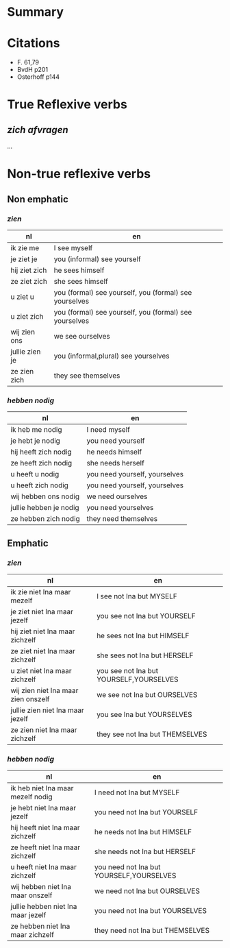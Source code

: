 # Summary


# Citations 

- F. 61,79
- BvdH p201
- Osterhoff p144

# True Reflexive verbs

## _zich afvragen_

...

# Non-true reflexive verbs

## Non emphatic 

### _zien_

| nl             | en                                                     |
|----------------|--------------------------------------------------------|
| ik zie me      | I see myself                                           |
| je ziet je     | you (informal) see yourself                            |
| hij ziet zich  | he sees himself                                        |
| ze ziet zich   | she sees himself                                       |
| u ziet u       | you (formal) see yourself, you (formal) see yourselves |
| u ziet zich    | you (formal) see yourself, you (formal) see yourselves |
| wij zien ons   | we see ourselves                                       |
| jullie zien je | you (informal,plural) see yourselves                   |
| ze zien zich   | they see themselves                                    |

### _hebben nodig_

| nl                     | en                                     |
|------------------------|----------------------------------------|
| ik heb me nodig        | I need myself                          |
| je hebt je nodig       | you need yourself                      |
| hij heeft zich nodig   | he needs himself                       |
| ze heeft zich nodig    | she needs herself                      |
| u heeft u nodig        | you need yourself, yourselves |
| u heeft zich nodig     | you need yourself, yourselves |
| wij hebben ons nodig   | we need ourselves                      |
| jullie hebben je nodig | you need yourselves                    |
| ze hebben zich nodig   | they need themselves                   |

## Emphatic 

### _zien_

| nl                                  | en                                      |
|-------------------------------------|-----------------------------------------|
| ik zie niet Ina maar mezelf         | I see not Ina but MYSELF                |
| je ziet niet Ina maar jezelf        | you see not Ina but YOURSELF            |
| hij ziet niet Ina maar zichzelf     | he sees not Ina but HIMSELF             |
| ze ziet niet Ina maar zichzelf      | she sees not Ina but HERSELF            |
| u ziet niet Ina maar zichzelf       | you see not Ina but YOURSELF,YOURSELVES |
| wij zien niet Ina maar zien onszelf | we see not Ina but OURSELVES            |
| jullie zien niet Ina maar jezelf    | you see Ina but YOURSELVES              |
| ze zien niet Ina maar zichzelf      | they see not Ina but THEMSELVES         |

### _hebben nodig_

| nl                                 | en                                       |
|------------------------------------|------------------------------------------|
| ik heb niet Ina maar mezelf nodig  | I need not Ina but MYSELF                |
| je hebt niet Ina maar jezelf       | you need not Ina but YOURSELF            |
| hij heeft niet Ina maar zichzelf   | he needs not Ina but HIMSELF             |
| ze heeft niet Ina maar zichzelf    | she needs not Ina but HERSELF            |
| u heeft niet Ina maar zichzelf     | you need not Ina but YOURSELF,YOURSELVES |
| wij hebben niet Ina maar onszelf   | we need not Ina but OURSELVES            |
| jullie hebben niet Ina maar jezelf | you need not Ina but YOURSELVES          |
| ze hebben niet Ina maar zichzelf   | they need not Ina but THEMSELVES         |
